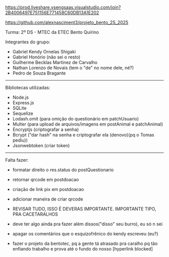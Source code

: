 https://prod.liveshare.vsengsaas.visualstudio.com/join?2B4006497E751156E771458C60DB13A1E202

https://github.com/alexnasciment3/projeto_bento_2S_2025

Turma: 2º DS - MTEC da ETEC Bento Quirino

Integrantes do grupo: 

- Gabriel Kendy Ornelas Shigaki
- Gabriel Honório (não sei o resto)
- Guilherme Becklas Martinez de Carvalho
- Nathan Lorenzo de Novais (tem o "de" no nome dele, né?)
- Pedro de Souza Bragante

------------------------------------------

Bibliotecas utilizadas: 

- Node.js
- Express.js
- SQLite
- Sequelize
- Lodash.omit (para omição do questionário em patchUsuario)
- Multer (para upload de arquivos/imagens em postAnimal e patchAnimal)
- Encryptjs (criptografar a senha)
- Bcrypt ("dar hash" na senha e criptografar ela (denovo)(pq o Tomas pediu))
- Jsonwebtoken (criar token)

------------------------------------------

Falta fazer: 

- formatar direito o res.status do postQuestionario
- retornar qrcode em postdoacao
- criação de link pix em postdoacao
- adicionar maneira de criar qrcode

  
- REVISAR TUDO, ISSO É DEVERAS IMPORTANTE. IMPORTANTE TIPO, PRA CACETARALHOS
- deve ter algo ainda pra fazer além dissos("disso" seu burro), eu só n sei
- apagar os comentários que o esquizofrênico do kendy escreveu (eu?)
- fazer o projeto da bentotec, pq a gente tá atrasado pra caralho pq tão enfiando trabalho e prova até o fundo do nosso [hyperlink blocked]


